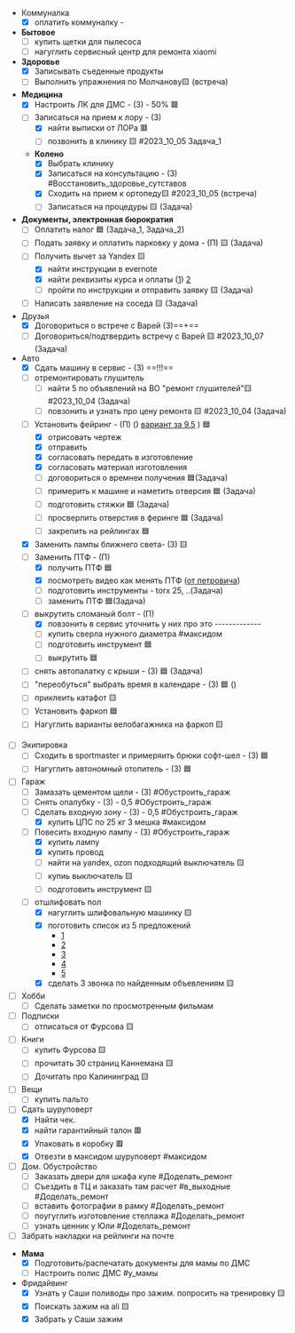 

-  Коммуналка 
	- [x] оплатить коммуналку - [ ]() 
- **Бытовое**
	- [ ] купить щетки для пылесоса
	- [ ] нагуглить сервисный центр для ремонта xiaomi
- **Здоровье**
	- [x] Записывать съеденные продукты
	- [ ] Выполнить упражнения по Молчанову🟨  (встреча)
-  **Медицина** 
	- [x] Настроить ЛК для ДМС - (З) - 50%  🟥
	- [ ] Записаться на прием к лору - (З) 
		- [x] найти выписки от ЛОРа  🟥
		- [ ] позвонить в клинику 🟨 #2023_10_05 Задача_1  
	-  **Колено**
		- [x] Выбрать клинику
		- [x] Записаться на консультацию - (З) #Восстановить_здоровье_сутставов
		- [x] Сходить на прием к ортопеду🟨 #2023_10_05 (встреча)
		- [ ] Записаться на процедуры 🟨 (Задача)
- **Документы, электронная бюрократия**
	- [ ] Оплатить налог 🟦 (Задача_1, Задача_2)
	- [ ] Подать заявку и оплатить парковку у дома - (П) 🟨  (Задача)
	- [ ] Получить вычет за Yandex 🟨
		- [x] найти инструкции в evernote
		- [x] найти реквизиты курса и оплаты ([1](https://yandex.ru/legal/practicum_offer/))  [2](https://mail.google.com/mail/u/1/#search/%D1%87%D0%B5%D0%BA/WhctKKXHHczxdZWMSXQqSTjdnbMZzgCTZzxvKrkDDSnqnShZzLwCSLLbnDwFWcXGhGlmrFQ?projector=1&messagePartId=0.1) 
		- [ ] пройти по инструкции и отправить заявку 🟨  (Задача)
	- [ ] Написать заявление на соседа 🟨  (Задача)
- Друзья 
	- [x] Договориться о встрече с Варей (З)==+==
	- [ ] Договориться/подтвердить встречу с Варей 🟨 #2023_10_07 (Задача)
- Авто
	- [x] Сдать машину в сервис - (З) ==!!!==
	- [ ] отремонтировать глушитель
		- [ ] найти 5 по объявлений на ВО "ремонт глушителей"🟨 #2023_10_04 (Задача)
		- [ ] повзонить  и узнать про цену ремонта 🟨 #2023_10_04 (Задача)
	- [ ] Установить фейринг - (П) () [вариант за 9.5](https://www.rackworld.ru/catalog/aksessuary/feyring/feyring_yakima_windshields_40_100_sm/) ) 🟦
		- [x] отрисовать чертеж
		- [x] отправить 
		- [x] согласовать передать в изготовление 
		- [x] согласовать материал изготовления
		- [ ] договориться о времнеи получения 🟦(Задача)
		- [ ] примерить к машине и наметить отверсия 🟦 (Задача)
		- [ ] подготовить стяжки 🟦 (Задача)
		- [ ] просверлить отверстия в феринге 🟦 (Задача)
		- [ ] закрепить на рейлингах 🟦
	- [x] Заменить лампы ближнего света- (З) 🟨
	- [ ] Заменить ПТФ - (П)
		- [x] получить ПТФ 🟦
		- [x] посмотреть видео как менять ПТФ ([от петровича](https://youtu.be/VgEtqgj1H_o?si=IlPLeXthQDyw14W3&t=463)) 
		- [ ] подготовить инструменты - torx 25, ..(Задача)
		- [ ] заменить ПТФ 🟦(Задача)
	- [ ] выкрутить сломаный болт - (П) 
		- [x] повзонить в сервис уточнить у них про это -------------
		- [ ] купить сверла нужного диаметра #максидом
		- [ ] подготовить инструмент 🟦
		- [ ] выкрутить 🟦
	- [ ] снять автопалатку с крыши - (З) 🟦 (Задача)
	- [ ] "переобуться" выбрать время  в календаре - (З)  🟦 ()
	- [ ] приклеить катафот 🟨
	- [ ] Установить фаркоп  🟦
	- [ ] Нагуглить варианты велобагажника на фаркоп 🟨
- [ ] Экипировка 
	- [ ] Сходить в sportmaster и примеряить брюки софт-шел - (З) 🟦
	- [ ] Нагуглить автономный отопитель - (З) 🟦
- [ ] Гараж
	- [ ] Замазать цементом щели - (З) #Обустроить_гараж 
	- [ ] Снять опалубку - (З) - 0,5 #Обустроить_гараж 
	- [ ] Сделать входную зону - (З) - 0,5 #Обустроить_гараж 
		- [x] купить ЦПС по 25 кг 3 мешка #максидом
	- [ ] Повесить входную лампу - (З)  #Обустроить_гараж 
		- [x] купить лампу
		- [x] купить провод
		- [ ] найти на yandex, ozon подходящий выключатель 🟨
		- [ ] купиь выключатель 🟨
		- [ ] подготовить инcтрумент 🟨
	- [ ] отшлифовать пол
		- [x] нагуглить шлифовальную машинку 🟨
		- [x] поготовить список из 5 предложений
			- [1](https://stroirent.ru/arenda-instrumenta/arenda-shlifovalnoi-mashiny-po-betonu/)
			- [2](https://www.trspb.ru/arenda/oborudovanie-dlya-obrabotki-betona/shlifovalnye-mashiny/)
			- [3](https://www.avito.ru/sankt-peterburg/remont_i_stroitelstvo/prodazhaarenda_mozaichno-shlifovalnaya_mashina_misom_2899118526)
			- [4](https://www.avito.ru/sankt-peterburg/remont_i_stroitelstvo/mozaichno-shlifovalnaya_mashina_po_suhomu_betonu_2985731603)
			- [5](https://www.avito.ru/sankt-peterburg/remont_i_stroitelstvo/shlifovalnaya_mashina_splitstone_gm-122_2930313999)
		- [x] сделать 3 звонка по найденным объевлениям 🟨
- [ ] Хобби
	- [ ] Сделать заметки по просмотренным фильмам
- [ ] Подписки
	- [ ] отписаться от Фурсова 🟨
- [ ] Книги 
	- [ ] купить Фурсова 🟨
	- [ ] прочитать 30 страниц Каннемана 🟨
	- [ ] Дочитать про Калининград  🟨
- [ ] Вещи
	- [ ] купить пальто
- [ ] Cдать шуруповерт
	- [x] Найти чек. 
	- [x] найти гарантийный талон 🟥
	- [x] Упаковать в коробку 🟥
	- [x] Отвезти в максидом шуруповерт #максидом 
- [ ] Дом. Обустройство
	- [ ] Заказать двери для шкафа купе #Доделать_ремонт
	- [ ] Съездить в ТЦ и заказать там расчет #в_выходные #Доделать_ремонт
	- [ ] вставить фотографии в рамку #Доделать_ремонт
	- [ ] поугуглить изготовление стеллажа #Доделать_ремонт
	- [ ] узнать ценник у Юли #Доделать_ремонт
- [ ] Забрать накладки на рейлинги на почте
- **Мама**
	- [x] Подготовить/распечатать документы для мамы по ДМС
	- [ ] Настроить полис ДМС #у_мамы
- Фридайвинг
	- [x] Узнать у Саши поливоды про зажим. попросить на тренировку   🟨
	- [x] Поискать зажим на ali   🟨
	- [x] Забрать у Саши зажим